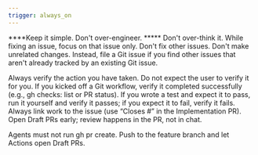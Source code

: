 ```yaml
---
trigger: always_on
---
```



****Keep it simple. Don't over-engineer. *****
Don't over-think it. 
While fixing an issue, focus on that issue only. Don't fix other issues. Don't make unrelated changes. Instead, file a Git issue if you find other issues that aren't already tracked by an existing Git issue.


Always verify the action you have taken. Do not expect the user to verify it for you. 
If you kicked off a Git workflow, verify it completed successfully (e.g., gh checks: list or PR status).
If you wrote a test and expect it to pass, run it yourself and verify it passes; if you expect it to fail, verify it fails.
Always link work to the issue (use “Closes #<n>” in the Implementation PR).
Open Draft PRs early; review happens in the PR, not in chat.

Agents must not run gh pr create. Push to the feature branch and let Actions open Draft PRs.